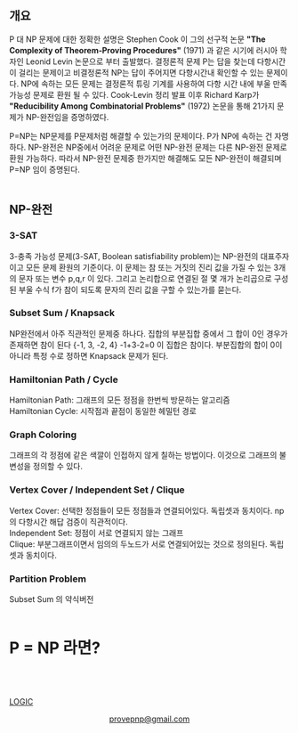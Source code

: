 ## 개요
P 대 NP 문제에 대한 정확한 설명은 Stephen Cook 이 그의 선구적 논문 **"The Complexity of Theorem‑Proving Procedures"** (1971) 과 같은 시기에 러시아 학자인 Leonid Levin 논문으로 부터 출발했다. 결정론적 문제 P는 답을 찾는데 다항시간이 걸리는 문제이고 비결정론적 NP는 답이 주어지면 다항시간내 확인할 수 있는 문제이다. NP에 속하는 모든 문제는 결정론적 튜링 기계를 사용하여 다항 시간 내에 부울 만족 가능성 문제로 환원 될 수 있다. Cook-Levin 정리 발표 이후 Richard Karp가 **"Reducibility Among Combinatorial Problems"** (1972) 논문을 통해 21가지 문제가 NP-완전임을 증명하였다.

P=NP는 NP문제를 P문제처럼 해결할 수 있는가의 문제이다. P가 NP에 속하는 건 자명하다. NP-완전은 NP중에서 어려운 문제로 어떤 NP-완전 문제는 다른 NP-완전 문제로 환원 가능하다. 따라서 NP-완전 문제중 한가지만 해결해도 모든 NP-완전이 해결되며 P=NP 임이 증명된다.
<br>
<br>
## NP-완전
### 3-SAT
3-충족 가능성 문제(3-SAT, Boolean satisfiability problem)는 NP-완전의 대표주자이고 모든 문제 환원의 기준이다. 이 문제는 참 또는 거짓의 진리 값을 가질 수 있는 3개의 문자 또는 변수 p,q,r 이 있다. 그리고 논리합으로 연결된 절 몇 개가 논리곱으로 구성된 부울 수식 f가 참이 되도록 문자의 진리 값을 구할 수 있는가를 묻는다.
### Subset Sum / Knapsack
NP완전에서 아주 직관적인 문제중 하나다. 집합의 부분집합 중에서 그 합이 0인 경우가 존재하면 참이 된다 {-1, 3, -2, 4} -1+3-2=0 이 집합은 참이다. 부분집합의 합이 0이 아니라 특정 수로 정하면 Knapsack 문제가 된다.
### Hamiltonian Path / Cycle
Hamiltonian Path: 그래프의 모든 정점을 한번씩 방문하는 알고리즘<br>
Hamiltonian Cycle: 시작점과 끝점이 동일한 헤밀턴 경로<br>
### Graph Coloring
그래프의 각 정점에 같은 색깔이 인접하지 않게 칠하는 방법이다. 이것으로 그래프의 불변성을 정의할 수 있다.
### Vertex Cover / Independent Set / Clique
Vertex Cover: 선택한 정점들이 모든 정점들과 연결되어있다. 독립셋과 동치이다. np의 다항시간 해답 검증이 직관적이다.<br>
Independent Set: 정점이 서로 연결되지 않는 그래프<br>
Clique: 부분그래프이면서 임의의 두노드가 서로 연결되어있는 것으로 정의된다. 독립셋과 동치이다.<br>
### Partition Problem
Subset Sum 의 약식버전
<br>
<br>
# P = NP 라면?
<br>
<br>
<br>
<a href="http://pvsnpkr.github.io/LOGIC">LOGIC</a>

<p align="center"><a href="mailto:provepnp@gmail.com">provepnp@gmail.com</a></p>

